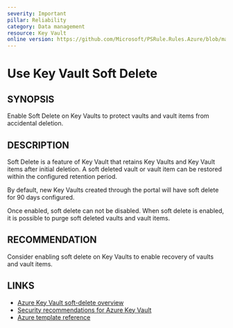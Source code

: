 ```yaml
---
severity: Important
pillar: Reliability
category: Data management
resource: Key Vault
online version: https://github.com/Microsoft/PSRule.Rules.Azure/blob/main/docs/rules/en/Azure.KeyVault.SoftDelete.md
---
```


# Use Key Vault Soft Delete

## SYNOPSIS

Enable Soft Delete on Key Vaults to protect vaults and vault items from accidental deletion.

## DESCRIPTION

Soft Delete is a feature of Key Vault that retains Key Vaults and Key Vault items after initial deletion.
A soft deleted vault or vault item can be restored within the configured retention period.

By default, new Key Vaults created through the portal will have soft delete for 90 days configured.

Once enabled, soft delete can not be disabled.
When soft delete is enabled, it is possible to purge soft deleted vaults and vault items.

## RECOMMENDATION

Consider enabling soft delete on Key Vaults to enable recovery of vaults and vault items.

## LINKS

- [Azure Key Vault soft-delete overview](https://docs.microsoft.com/en-us/azure/key-vault/key-vault-ovw-soft-delete)
- [Security recommendations for Azure Key Vault](https://docs.microsoft.com/en-us/azure/key-vault/security-recommendations)
- [Azure template reference](https://docs.microsoft.com/en-us/azure/templates/microsoft.keyvault/2018-02-14/vaults#vaultproperties-object)
